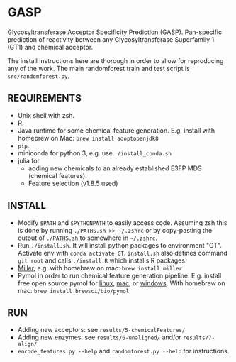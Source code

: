 # GASP
Glycosyltransferase Acceptor Specificity Prediction (GASP).
Pan-specific prediction of reactivity between any Glycosyltransferase 
Superfamily 1 (GT1) and chemical acceptor.

The install instructions here are thorough in order to allow for reproducing 
any of the work.
The main randomforest train and test script is `src/randomforest.py`.

## REQUIREMENTS
- Unix shell with zsh.
- R.
- Java runtime for some chemical feature generation.
  E.g. install with homebrew on Mac: `brew install adoptopenjdk8`
- `pip`.
- miniconda for python 3, e.g. use `./install_conda.sh`
- julia for
  - adding new chemicals to an already established E3FP MDS (chemical 
    features).
  - Feature selection (v1.8.5 used)

## INSTALL
- Modify `$PATH` and `$PYTHONPATH` to easily access code. Assuming zsh this is 
  done by running `./PATHS.sh >> ~/.zshrc` or by copy-pasting the output of 
  `./PATHS.sh` to somewhere in `~/.zshrc`.
- Run `./install.sh`. It will install python packages to environment "GT". 
  Activate env with `conda activate GT`.
  `install.sh` also defines command `git root` and calls `./install.R` which 
  installs R packages.
- [Miller](https://github.com/johnkerl/miller), e.g. with homebrew on mac: 
  `brew install miller`
- Pymol in order to run chemical feature generation pipeline. E.g. install free 
  open source pymol for [linux](https://pymolwiki.org/index.php/Linux_Install), 
  [mac](https://pymolwiki.org/index.php/MAC_Install), or 
  [windows](https://pymolwiki.org/index.php/Windows_Install). With homebrew on 
  mac: `brew install brewsci/bio/pymol`

## RUN
- Adding new acceptors: see `results/5-chemicalFeatures/`
- Adding new enzymes: see `results/6-unaligned/` and/or `results/7-align/`
- `encode_features.py --help` and `randomforest.py --help` for instructions.

